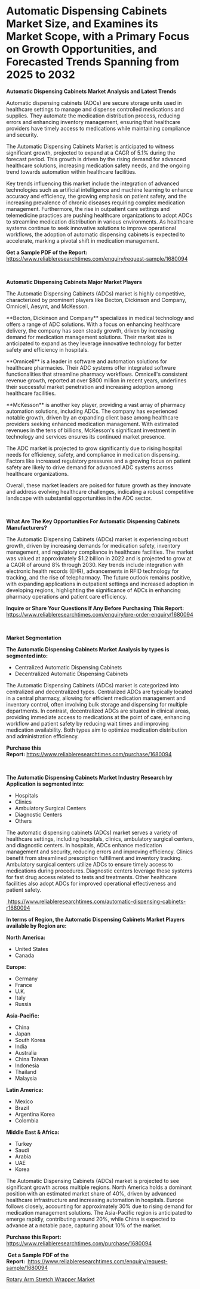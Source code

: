 <p><h1>Automatic Dispensing Cabinets Market Size, and Examines its Market Scope, with a Primary Focus on Growth Opportunities, and Forecasted Trends Spanning from 2025 to 2032</h1></p><p><strong>Automatic Dispensing Cabinets Market Analysis and Latest Trends</strong></p>
<p><p>Automatic dispensing cabinets (ADCs) are secure storage units used in healthcare settings to manage and dispense controlled medications and supplies. They automate the medication distribution process, reducing errors and enhancing inventory management, ensuring that healthcare providers have timely access to medications while maintaining compliance and security.</p><p>The Automatic Dispensing Cabinets Market is anticipated to witness significant growth, projected to expand at a CAGR of 5.1% during the forecast period. This growth is driven by the rising demand for advanced healthcare solutions, increasing medication safety needs, and the ongoing trend towards automation within healthcare facilities. </p><p>Key trends influencing this market include the integration of advanced technologies such as artificial intelligence and machine learning to enhance accuracy and efficiency, the growing emphasis on patient safety, and the increasing prevalence of chronic diseases requiring complex medication management. Furthermore, the rise in outpatient care settings and telemedicine practices are pushing healthcare organizations to adopt ADCs to streamline medication distribution in various environments. As healthcare systems continue to seek innovative solutions to improve operational workflows, the adoption of automatic dispensing cabinets is expected to accelerate, marking a pivotal shift in medication management.</p></p>
<p><strong>Get a Sample PDF of the Report:&nbsp;</strong> <a href="https://www.reliableresearchtimes.com/enquiry/request-sample/1680094?utm_campaign=2229&utm_medium=2&utm_source=Github&utm_content=ia&utm_term=16022025&utm_id=automatic-dispensing-cabinets">https://www.reliableresearchtimes.com/enquiry/request-sample/1680094</a></p>
<p>&nbsp;</p>
<p><strong>Automatic Dispensing Cabinets Major Market Players</strong></p>
<p><p>The Automatic Dispensing Cabinets (ADCs) market is highly competitive, characterized by prominent players like Becton, Dickinson and Company, Omnicell, Aesynt, and McKesson. </p><p>**Becton, Dickinson and Company** specializes in medical technology and offers a range of ADC solutions. With a focus on enhancing healthcare delivery, the company has seen steady growth, driven by increasing demand for medication management solutions. Their market size is anticipated to expand as they leverage innovative technology for better safety and efficiency in hospitals.</p><p>**Omnicell** is a leader in software and automation solutions for healthcare pharmacies. Their ADC systems offer integrated software functionalities that streamline pharmacy workflows. Omnicell's consistent revenue growth, reported at over $800 million in recent years, underlines their successful market penetration and increasing adoption among healthcare facilities.</p><p>**McKesson** is another key player, providing a vast array of pharmacy automation solutions, including ADCs. The company has experienced notable growth, driven by an expanding client base among healthcare providers seeking enhanced medication management. With estimated revenues in the tens of billions, McKesson's significant investment in technology and services ensures its continued market presence.</p><p>The ADC market is projected to grow significantly due to rising hospital needs for efficiency, safety, and compliance in medication dispensing. Factors like increased regulatory pressures and a growing focus on patient safety are likely to drive demand for advanced ADC systems across healthcare organizations. </p><p>Overall, these market leaders are poised for future growth as they innovate and address evolving healthcare challenges, indicating a robust competitive landscape with substantial opportunities in the ADC sector.</p></p>
<p>&nbsp;</p>
<p><strong>What Are The Key Opportunities For Automatic Dispensing Cabinets Manufacturers?</strong></p>
<p><p>The Automatic Dispensing Cabinets (ADCs) market is experiencing robust growth, driven by increasing demands for medication safety, inventory management, and regulatory compliance in healthcare facilities. The market was valued at approximately $1.2 billion in 2022 and is projected to grow at a CAGR of around 8% through 2030. Key trends include integration with electronic health records (EHR), advancements in RFID technology for tracking, and the rise of telepharmacy. The future outlook remains positive, with expanding applications in outpatient settings and increased adoption in developing regions, highlighting the significance of ADCs in enhancing pharmacy operations and patient care efficiency.</p></p>
<p><strong>Inquire or Share Your Questions If Any Before Purchasing This Report:</strong> <a href="https://www.reliableresearchtimes.com/enquiry/pre-order-enquiry/1680094?utm_campaign=2229&utm_medium=2&utm_source=Github&utm_content=ia&utm_term=16022025&utm_id=automatic-dispensing-cabinets">https://www.reliableresearchtimes.com/enquiry/pre-order-enquiry/1680094</a></p>
<p>&nbsp;</p>
<p><strong>Market Segmentation</strong></p>
<p><strong>The Automatic Dispensing Cabinets Market Analysis by types is segmented into:</strong></p>
<p><ul><li>Centralized Automatic Dispensing Cabinets</li><li>Decentralized Automatic Dispensing Cabinets</li></ul></p>
<p><p>The Automatic Dispensing Cabinets (ADCs) market is categorized into centralized and decentralized types. Centralized ADCs are typically located in a central pharmacy, allowing for efficient medication management and inventory control, often involving bulk storage and dispensing for multiple departments. In contrast, decentralized ADCs are situated in clinical areas, providing immediate access to medications at the point of care, enhancing workflow and patient safety by reducing wait times and improving medication availability. Both types aim to optimize medication distribution and administration efficiency.</p></p>
<p><strong>Purchase this Report:&nbsp;</strong><a href="https://www.reliableresearchtimes.com/purchase/1680094?utm_campaign=2229&utm_medium=2&utm_source=Github&utm_content=ia&utm_term=16022025&utm_id=automatic-dispensing-cabinets">https://www.reliableresearchtimes.com/purchase/1680094</a></p>
<p>&nbsp;</p>
<p><strong>The Automatic Dispensing Cabinets Market Industry Research by Application is segmented into:</strong></p>
<p><ul><li>Hospitals</li><li>Clinics</li><li>Ambulatory Surgical Centers</li><li>Diagnostic Centers</li><li>Others</li></ul></p>
<p><p>The automatic dispensing cabinets (ADCs) market serves a variety of healthcare settings, including hospitals, clinics, ambulatory surgical centers, and diagnostic centers. In hospitals, ADCs enhance medication management and security, reducing errors and improving efficiency. Clinics benefit from streamlined prescription fulfillment and inventory tracking. Ambulatory surgical centers utilize ADCs to ensure timely access to medications during procedures. Diagnostic centers leverage these systems for fast drug access related to tests and treatments. Other healthcare facilities also adopt ADCs for improved operational effectiveness and patient safety.</p></p>
<p><a href="https://www.reliableresearchtimes.com/automatic-dispensing-cabinets-r1680094?utm_campaign=2229&utm_medium=2&utm_source=Github&utm_content=ia&utm_term=16022025&utm_id=automatic-dispensing-cabinets">&nbsp;https://www.reliableresearchtimes.com/automatic-dispensing-cabinets-r1680094</a></p>
<p><strong>In terms of Region, the Automatic Dispensing Cabinets Market Players available by Region are:</strong></p>
<p>
    <p> <strong> North America: </strong>
        <ul>
            <li>United States</li>
            <li>Canada</li>
        </ul>
        </p> 
    <p> <strong> Europe: </strong>
        <ul>
            <li>Germany</li>
            <li>France</li>
            <li>U.K.</li>
            <li>Italy</li>
            <li>Russia</li>
        </ul>
        </p> 
    <p> <strong> Asia-Pacific: </strong>
        <ul>
            <li>China</li>
            <li>Japan</li>
            <li>South Korea</li>
            <li>India</li>
            <li>Australia</li>
            <li>China Taiwan</li>
            <li>Indonesia</li>
            <li>Thailand</li>
            <li>Malaysia</li>
        </ul>
        </p> 
    <p> <strong> Latin America: </strong>
        <ul>
            <li>Mexico</li>
            <li>Brazil</li>
            <li>Argentina Korea</li>
            <li>Colombia</li>
        </ul>
        </p> 
    <p> <strong> Middle East & Africa: </strong>
        <ul>
            <li>Turkey</li>
            <li>Saudi</li>
            <li>Arabia</li>
            <li>UAE</li>
            <li>Korea</li>
        </ul>
    </p>
    </p>
<p><p>The Automatic Dispensing Cabinets (ADCs) market is projected to see significant growth across multiple regions. North America holds a dominant position with an estimated market share of 40%, driven by advanced healthcare infrastructure and increasing automation in hospitals. Europe follows closely, accounting for approximately 30% due to rising demand for medication management solutions. The Asia-Pacific region is anticipated to emerge rapidly, contributing around 20%, while China is expected to advance at a notable pace, capturing about 10% of the market.</p></p>
<p><strong>Purchase this Report: </strong><a href="https://www.reliableresearchtimes.com/purchase/1680094?utm_campaign=2229&utm_medium=2&utm_source=Github&utm_content=ia&utm_term=16022025&utm_id=automatic-dispensing-cabinets">https://www.reliableresearchtimes.com/purchase/1680094</a></p>
<p>&nbsp;<strong>Get a Sample PDF of the Report:&nbsp;&nbsp;</strong><a href="https://www.reliableresearchtimes.com/enquiry/request-sample/1680094?utm_campaign=2229&utm_medium=2&utm_source=Github&utm_content=ia&utm_term=16022025&utm_id=automatic-dispensing-cabinets">https://www.reliableresearchtimes.com/enquiry/request-sample/1680094</a></p>
<p><strong></strong></p>
<p><p><a href="https://github.com/DianaWilson796/Market-Research-Report-List-1/blob/main/rotary-arm-stretch-wrapper-market.md?utm_campaign=2229&utm_medium=2&utm_source=Github&utm_content=ia&utm_term=16022025&utm_id=automatic-dispensing-cabinets">Rotary Arm Stretch Wrapper Market</a></p></p>